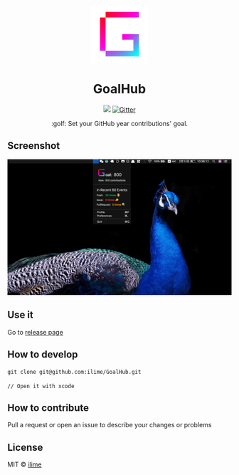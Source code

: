 <p align="center">
  <img src="logo.png" alt="GoalHub" />
</p>
<h1 align="center">GoalHub</h1>
<p align="center">
  <a href="https://opensource.org/licenses/MIT"><img src="https://img.shields.io/badge/License-MIT-yellow.svg" /></a>
  <a href="https://gitter.im/ilime/GoalHub?utm_source=badge&utm_medium=badge&utm_campaign=pr-badge">
    <img src="https://badges.gitter.im/ilime/GoalHub.svg" alt="Gitter" />
  </a>
</p>
<p align="center">:golf: Set your GitHub year contributions' goal.</p>

## Screenshot

![GoalHub-Screenshot](GoalHub-Screenshot.png)

## Use it

Go to [release page](https://github.com/ilime/GoalHub/releases)

## How to develop

```
git clone git@github.com:ilime/GoalHub.git

// Open it with xcode
```

## How to contribute

Pull a request or open an issue to describe your changes or problems

## License

MIT &copy; [ilime](https://github.com/ilime)